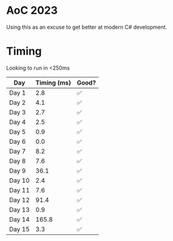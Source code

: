 # AoC 2023

Using this as an excuse to get better at modern C# development.

# Timing

Looking to run in <250ms

| Day    | Timing (ms) | Good? |
|--------|-------------|-------|
| Day 1  | 2.8         |✅     |
| Day 2  | 4.1         |✅     |
| Day 3  | 2.7         |✅     |
| Day 4  | 2.5         |✅     |
| Day 5  | 0.9         |✅     |
| Day 6  | 0.0         |✅     |
| Day 7  | 8.2         |✅     |
| Day 8  | 7.6         |✅     |
| Day 9  | 36.1        |✅     |
| Day 10 | 2.4         |✅     |
| Day 11 | 7.6         |✅     |
| Day 12 | 91.4        |✅     |
| Day 13 | 0.9         |✅     |
| Day 14 | 165.8       |✅     |
| Day 15 | 3.3         |✅     |
